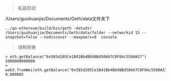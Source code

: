 > 私链启动

/Users/guohuanjie/Documents/Geth/data文件夹下

```shell
../go-ethereum/build/bin/geth -datadir /Users/guohuanjie/Documents/Geth/data/folder --networkid 15 --snapshot=false --nodiscover --maxpeers=0  console
```

> 进制转换

```shell
> eth.getBalance("0x585d205Ce1B41Bb4Bb98Bd50667C0F04c5500A57")
5000000000000
> web3.fromWei(eth.getBalance("0x585d205Ce1B41Bb4Bb98Bd50667C0F04c5500A57"))
0.000005
```

